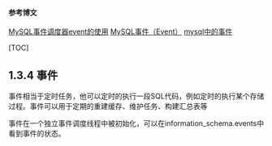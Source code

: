 #### 参考博文
[MySQL事件调度器event的使用](https://www.cnblogs.com/geaozhang/p/6821692.html)
[MySQL事件（Event）](https://blog.csdn.net/JesseYoung/article/details/35257527)
[mysql中的事件](https://www.jianshu.com/p/8faa7dadd073)


[TOC]

## 1.3.4 事件
事件相当于定时任务，他可以定时的执行一段SQL代码，例如定时的执行某个存储过程。事件可以用于定期的重建缓存、维护任务、构建汇总表等

事件在一个独立事件调度线程中被初始化，可以在information_schema.events中看到事件的状态。